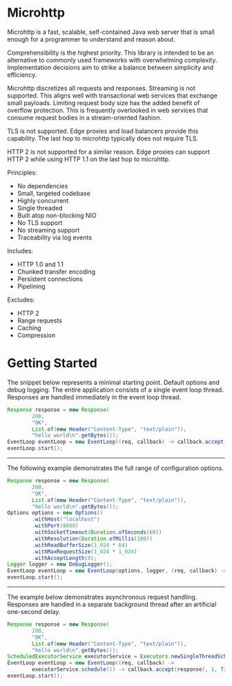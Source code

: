 # Microhttp

Microhttp is a fast, scalable, self-contained Java web server that is small enough for a programmer to understand 
and reason about.

Comprehensibility is the highest priority. This library is intended to be an alternative to commonly used 
frameworks with overwhelming complexity. 
Implementation decisions aim to strike a balance between simplicity and efficiency.

Microhttp discretizes all requests and responses. Streaming is not supported. 
This aligns well with transactional web services that exchange small payloads. 
Limiting request body size has the added benefit of overflow protection. 
This is frequently overlooked in web services that consume request bodies in a stream-oriented fashion.

TLS is not supported. Edge proxies and load balancers provide this capability. 
The last hop to microhttp typically does not require TLS.

HTTP 2 is not supported for a similar reason. 
Edge proxies can support HTTP 2 while using HTTP 1.1 on the last hop to microhttp.

Principles:
* No dependencies
* Small, targeted codebase
* Highly concurrent
* Single threaded
* Built atop non-blocking NIO
* No TLS support
* No streaming support
* Traceability via log events

Includes:
* HTTP 1.0 and 1.1
* Chunked transfer encoding
* Persistent connections
* Pipelining

Excludes:
* HTTP 2
* Range requests
* Caching
* Compression

# Getting Started

The snippet below represents a minimal starting point.
Default options and debug logging.
The entire application consists of a single event loop thread.
Responses are handled immediately in the event loop thread.

```java
Response response = new Response(
        200,
        "OK",
        List.of(new Header("Content-Type", "text/plain")),
        "hello world\n".getBytes());
EventLoop eventLoop = new EventLoop((req, callback) -> callback.accept(response));
eventLoop.start();
```

***

The following example demonstrates the full range of configuration options.

```java
Response response = new Response(
        200,
        "OK",
        List.of(new Header("Content-Type", "text/plain")),
        "hello world\n".getBytes());
Options options = new Options()
        .withHost("localhost")
        .withPort(8080)
        .withSocketTimeout(Duration.ofSeconds(60))
        .withResolution(Duration.ofMillis(100))
        .withReadBufferSize(1_024 * 64)
        .withMaxRequestSize(1_024 * 1_024)
        .withAcceptLength(0);
Logger logger = new DebugLogger();
EventLoop eventLoop = new EventLoop(options, logger, (req, callback) -> callback.accept(response));
eventLoop.start();
```

***

The example below demonstrates asynchronous request handling.
Responses are handled in a separate background thread after
an artificial one-second delay.

```java
Response response = new Response(
        200,
        "OK",
        List.of(new Header("Content-Type", "text/plain")),
        "hello world\n".getBytes());
ScheduledExecutorService executorService = Executors.newSingleThreadScheduledExecutor();
EventLoop eventLoop = new EventLoop((req, callback) -> 
        executorService.schedule(() -> callback.accept(response), 1, TimeUnit.SECONDS));
eventLoop.start();
```